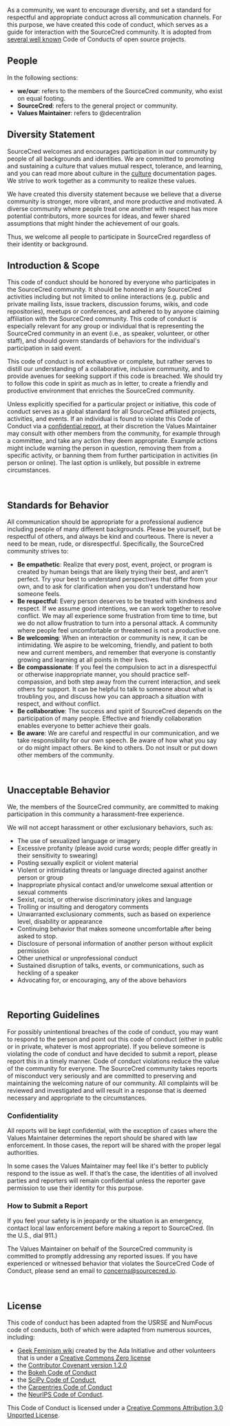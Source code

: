 As a community, we want to encourage diversity, and set a standard
for respectful and appropriate conduct across all communication channels. For
this purpose, we have created this code of conduct, which serves as a guide for
interaction with the SourceCred community. It is adopted from [several well known](#license)
Code of Conducts of open source projects.

## People

In the following sections:

 - **we/our**: refers to the members of the SourceCred community, who exist on equal footing.
 - **SourceCred**: refers to the general project or community.
 - **Values Maintainer**: refers to @decentralion

## Diversity Statement

SourceCred welcomes and encourages participation in our community by people of 
all backgrounds and identities. We are committed to promoting and sustaining a culture that values mutual respect, tolerance, and learning, and you can read more about culture
in the [culture](../culture) documentation pages. We strive to work together 
as a community to realize these values.

We have created this diversity statement because we believe that a diverse community is stronger, more vibrant, and more productive and motivated. A diverse community where people treat one another with respect has more potential contributors, more sources for ideas, and fewer shared assumptions that might hinder the achievement of our goals.

Thus, we welcome all people to participate in SourceCred regardless of their identity
or background.

## Introduction & Scope

This code of conduct should be honored by everyone who participates in the SourceCred community.
It should be honored in any SourceCred activities including but not limited to
online interactions (e.g. public and private mailing lists, issue trackers, discussion forums, wikis, and code repositories), meetups or conferences, and adhered to by anyone claiming affiliation 
with the SourceCred community. This code of conduct is especially relevant for any
group or individual that is representing the SourceCred community in an event
(i.e., as speaker, volunteer, or other staff), and should govern standards of behaviors
for the individual's participation in said event.

This code of conduct is not exhaustive or complete, but rather serves to distill our understanding of a collaborative, inclusive community, and to provide avenues for seeking support if this
code is breached. We should try to follow this code in spirit as much as in letter, to create a friendly and productive environment that enriches the SourceCred community.

Unless explicitly specified for a particular project or initiative, this code
of conduct serves as a global standard for all SourceCred affiliated projects, activities,
and events. If an individual is found to violate this Code of Conduct via a [confidential report](#confidentiality), at their discretion the Values Maintainer may consult with other members from the community, for example through a committee, and take any action they
deem appropriate. Example actions might include warning the person in question,
removing them from a specific activity, or banning them from further participation in 
activities (in person or online). The last option is unlikely, but possible in extreme
circumstances.

<br>

## Standards for Behavior

All communication should be appropriate for a professional audience including people of many different backgrounds. Please be yourself, but be respectful of others, and always be kind and courteous. There is never a need to be mean, rude, or disrespectful. Specifically, the SourceCred community strives to:

 - **Be empathetic**: Realize that every post, event, project, or program is created by human beings that are likely trying their best, and aren't perfect. Try your best to understand perspectives that differ from your own, and to ask for clarification when you don't understand how someone feels.
 - **Be respectful**: Every person deserves to be treated with kindness and respect. If we assume good intentions, we can work together to resolve conflict. We may all experience some frustration from time to time, but we do not allow frustration to turn into a personal attack. A community where
people feel uncomfortable or threatened is not a productive one.
 - **Be welcoming**: When an interaction or community is new, it can be intimidating. We aspire to be welcoming, friendly, and patient to both new and current members, and remember that everyone is constantly growing and learning at all points in their lives.
 - **Be compassionate**: If you feel the compulsion to act in a disrespectful or otherwise inappropriate manner, you should practice self-compassion, and both step away from the current interaction, and seek others for support. It can be helpful to talk to someone about what is troubling you, and discuss how you can approach a situation with respect, and without conflict. 
 - **Be collaborative**: The success and spirit of SourceCred depends on the participation of many people. Effective and friendly collaboration enables everyone to better achieve their goals.  
 - **Be aware**: We are careful and respectful in our communication, and we take responsibility for our own speech. Be aware of how what you say or do might impact others. Be kind to others. Do not insult or put down other members of the community.

<br>

## Unacceptable Behavior

We, the members of the SourceCred community, are committed to making participation in this community a harassment-free experience.

We will not accept harassment or other exclusionary behaviors, such as:

 * The use of sexualized language or imagery  
 * Excessive profanity (please avoid curse words; people differ greatly in their sensitivity to swearing)  
 * Posting sexually explicit or violent material
 * Violent or intimidating threats or language directed against another person or group
 * Inappropriate physical contact and/or unwelcome sexual attention or sexual comments
 * Sexist, racist, or otherwise discriminatory jokes and language
 * Trolling or insulting and derogatory comments
 * Unwarranted exclusionary comments, such as based on experience level, disability or appearance
 * Continuing behavior that makes someone uncomfortable after being asked to stop.
 * Disclosure of personal information of another person without explicit permission
 * Other unethical or unprofessional conduct
 * Sustained disruption of talks, events, or communications, such as heckling of a speaker
 * Advocating for, or encouraging, any of the above behaviors

<br>

## Reporting Guidelines

For possibly unintentional breaches of the code of conduct, you may want to respond to the person and point out this code of conduct (either in public or in private, whatever is most appropriate). 
If you believe someone is violating the code of conduct and have decided to submit a report, please report this in a timely manner. Code of conduct violations reduce the value of the community for everyone. The SourceCred community takes reports of misconduct very seriously
and are committed to preserving and maintaining the welcoming nature of our community.
All complaints will be reviewed and investigated and will result in a response that is deemed necessary and appropriate to the circumstances. 

### Confidentiality

All reports will be kept confidential, with the exception of cases where the Values Maintainer determines the report should be shared with law enforcement. In those cases, the report will be shared with the proper legal authorities.

In some cases the Values Maintainer may feel like it's better to publicly respond to the issue as well. If that’s the case, the identities of all involved parties and reporters will remain confidential unless the reporter gave permission to use their identity for this purpose.

### How to Submit a Report

If you feel your safety is in jeopardy or the situation is an emergency, contact local law enforcement before making a report to SourceCred. (In the U.S., dial 911.)

The Values Maintainer on behalf of the SourceCred community is committed to promptly addressing any reported issues. If you have experienced or witnessed behavior that violates the SourceCred Code of Conduct, please send an email to concerns@sourcecred.io.

<br>

## License

This code of conduct has been adapted from the USRSE and NumFocus code of conducts, both of which
were adapted from numerous sources, including:

 - [Geek Feminism wiki](http://geekfeminism.wikia.com/wiki/Conference_anti-harassment/Policy) created by the Ada Initiative and other volunteers that is under a [Creative Commons Zero license](https://creativecommons.org/share-your-work/public-domain/cc0/)
 - the [Contributor Covenant version 1.2.0](http://contributor-covenant.org/version/1/2/0/)
 - the [Bokeh Code of Conduct](https://github.com/bokeh/bokeh/blob/master/CODE_OF_CONDUCT.md)
 - the [SciPy Code of Conduct](https://github.com/jupyter/governance/blob/master/conduct/enforcement.md),
 - the [Carpentries Code of Conduct](https://docs.carpentries.org/topic_folders/policies/code-of-conduct.html#enforcement-manual)
 - the [NeurIPS Code of Conduct](https://nips.cc/public/CodeOfConduct).

This Code of Conduct is licensed under a [Creative Commons Attribution 3.0 Unported License](https://creativecommons.org/licenses/by/3.0/).
